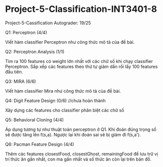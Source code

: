 # Project-5-Classification-INT3401-8
Project-5-Cassification
Autograder: 19/25

Q1: Perceptron (4/4)

Viết hàm classifier Perceptron như công thức mô tả của đề bài.

Q2: Perceptron Analysis (1/1)

Tìm ra 100 features có weight lớn nhất với các chữ số khi chạy classifier Perceptron. 
Sắp xếp các features theo thứ tự giảm dần rồi lấy 100 features đầu tiên.

Q3: MIRA (6/6)

Viết hàm classifier Mira như công thức mô tả của đề bài.

Q4: Digit Feature Design (0/6) //chưa hoàn thành

Xây dựng các features cho classifier phân biệt các chữ số

Q5: Behavioral Cloning (4/4)

Áp dụng tương tự như thuật toán perceptron ở Q1. 
Khi đoán đúng trọng số sẽ được tăng lên f(s,a). Ngược lại khi đoán sai sẽ bị giảm đi f(s,a').

Q6: Pacman Feature Design (4/4)

Thêm các features closestFood, closestGhost, remainingFood để lưu trữ vị trí thức ăn gần 
nhất, con ma gần nhất và số thức ăn còn lại trên bản đồ.
